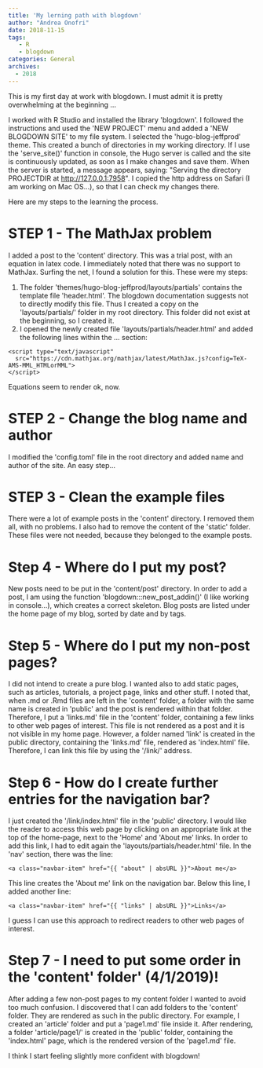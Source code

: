 ```yaml
---
title: 'My lerning path with blogdown'
author: "Andrea Onofri"
date: 2018-11-15
tags: 
   - R
   - blogdown
categories: General
archives:
  - 2018
---
```



This is my first day at work with blogdown. I must admit it is pretty overwhelming at the beginning ... 

I worked with R Studio and installed the library 'blogdown'. I followed the instructions and used the 'NEW PROJECT' menu and added a 'NEW BLOGDOWN SITE' to my file system. I selected the 'hugo-blog-jeffprod' theme. This created a bunch of directories in my working directory. If I use the 'serve_site()' function in console, the Hugo server is called and the site is continuously updated, as soon as I make changes and save them. When the server is started, a message appears, saying: "Serving the directory PROJECTDIR at http://127.0.0.1:7958". I copied the http address on Safari (I am working on Mac OS...), so that I can check my changes there.

Here are my steps to the learning the process.


# STEP 1 - The MathJax problem

I added a post to the 'content' directory. This was a trial post, with an equation in latex code. I immediately noted that there was no support to MathJax. Surfing the net, I found a solution for this. These were my steps:

1. The folder 'themes/hugo-blog-jeffprod/layouts/partials' contains the template file 'header.html'. The blogdown documentation suggests not to directly modify this file. Thus I created a copy on the 'layouts/partials/' folder in my root directory. This folder did not exist at the beginning, so I created it.
2. I opened the newly created file 'layouts/partials/header.html' and added the following lines within the <head> ... </head> section:
 
```
<script type="text/javascript"
  src="https://cdn.mathjax.org/mathjax/latest/MathJax.js?config=TeX-AMS-MML_HTMLorMML">
</script>
```

Equations seem to render ok, now.

# STEP 2 - Change the blog name and author

I modified the 'config.toml' file in the root directory and added name and author of the site. An easy step...

# STEP 3 - Clean the example files

There were a lot of example posts in the 'content' directory. I removed them all, with no problems. I also had to remove the content of the 'static' folder. These files were not needed, because they belonged to the example posts.

# Step 4 - Where do I put my post?

New posts need to be put in the 'content/post' directory. In order to add a post, I am using the function 'blogdown:::new_post_addin()' (I like working in console...), which creates a correct skeleton. Blog posts are listed under the home page of my blog, sorted by date and by tags.

# Step 5 - Where do I put my non-post pages?

I did not intend to create a pure blog. I wanted also to add static pages, such as articles, tutorials, a project page, links and other stuff. I noted that, when .md or .Rmd files are left in the 'content' folder, a folder with the same name is created in 'public' and the post is rendered within that folder. Therefore, I put a 'links.md' file in the 'content' folder, containing a few links to other web pages of interest. This file is not rendered as a post and it is not visible in my home page. However, a folder named 'link' is created in the public directory, containing the 'links.md' file, rendered as 'index.html' file. Therefore, I can link this file by using the '/link/' address.

# Step 6 - How do I create further entries for the navigation bar?

I just created the '/link/index.html' file in the 'public' directory. I would like the reader to access this web page by clicking on an appropriate link at the top of the home-page, next to the 'Home' and 'About me' links. In order to add this link, I had to edit again the 'layouts/partials/header.html' file. In the 'nav' section, there was the line:

```
<a class="navbar-item" href="{{ "about" | absURL }}">About me</a>
```

This line creates the 'About me' link on the navigation bar. Below this line, I added another line:

```
<a class="navbar-item" href="{{ "links" | absURL }}">Links</a>
```
I guess I can use this approach to redirect readers to other web pages of interest.

# Step 7 - I need to put some order in the 'content' folder' (4/1/2019)!

After adding a few non-post pages to my content folder I wanted to avoid too much confusion. I discovered that I can add folders to the 'content' folder. They are rendered as such in the public directory. For example, I created an 'article' folder and put a 'page1.md' file inside it. After rendering, a folder 'article/page1/' is created in the 'public' folder, containing the 'index.html' page, which is the rendered version of the 'page1.md' file.

I think I start feeling slightly more confident with blogdown!



